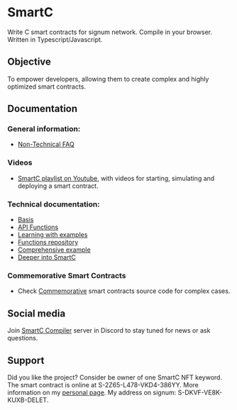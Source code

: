 # SmartC
Write C smart contracts for signum network. Compile in your browser. Written in Typescript/Javascript.

## Objective
To empower developers, allowing them to create complex and highly optimized smart contracts.

## Documentation

### General information:
* [Non-Technical FAQ](./Non-Technical-FAQ)

### Videos
* [SmartC playlist on Youtube](https://www.youtube.com/playlist?list=PLyu0NNtb1eg3Gcg2JCrOle8MjtuFPb-Gi), with videos for starting, simulating and deploying a smart contract.

### Technical documentation:
* [Basis](./1-Basis.md)
* [API Functions](./2-API-Pseudo-Code.md)
* [Learning with examples](./3-Learning-with-examples.md)
* [Functions repository](./4-Functions-repository.md)
* [Comprehensive example](./5-Comprehensive-example.md)
* [Deeper into SmartC](./6-Deeper-into-SmartC.md)

### Commemorative Smart Contracts
* Check [Commemorative](./commemorative/README.md) smart contracts source code for complex cases.

## Social media
Join [SmartC Compiler](https://discord.gg/pQHnBRYE5c) server in Discord to stay tuned for news or ask questions.

## Support
Did you like the project? Consider be owner of one SmartC NFT keyword. The smart contract is online at S-2Z65-L478-VKD4-386YY. More information on my [personal page](https://deleterium.info/NFT/). My address on signum: S-DKVF-VE8K-KUXB-DELET.


